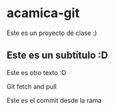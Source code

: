 # acamica-git
Este es un proyecto de clase :)

## Este es un subtítulo :D

Este es otro texto :O

Git fetch and pull

Este es el commit desde la rama 